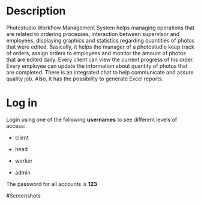 # Description
Photostudio Workflow Management System helps managing operations that are related to ordering processes, interaction between supervisor and employees, displaying graphics and statistics regarding quantities of photos that were edited. Basically, it helps the manager of a photostudio keep track of orders, assign orders to employees and monitor the amount of photos that are edited daily. Every client can view the current progress of his order. Every employee can update the information about quantity of photos that are completed. There is an integrated chat to help communicate and assure quality job. Also, it has the possibility to generate Excel reports.

# Log in
Login using one of the following **usernames**  to see different levels of access:

- client

- head

- worker

- admin

The password for all accounts is **123**

#Screenshots
